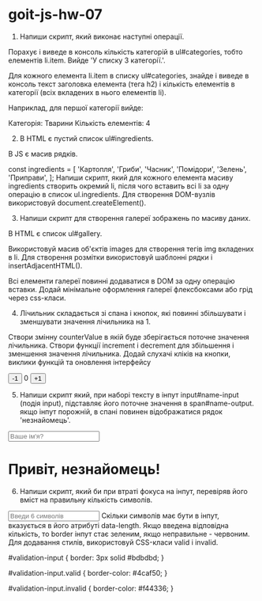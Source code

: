 # goit-js-hw-07

1. Напиши скрипт, який виконає наступні операції.

Порахує і виведе в консоль кількість категорій в ul#categories, тобто елементів li.item. Вийде 'У списку 3 категорії.'.

Для кожного елемента li.item в списку ul#categories, знайде і виведе в консоль текст заголовка елемента (тега h2) і кількість елементів в категорії (всіх вкладених в нього елементів li).

Наприклад, для першої категорії вийде:

Категорія: Тварини
Кількість елементів: 4

2. В HTML є пустий список ul#ingredients.

<ul id="ingredients"></ul>
В JS є масив рядків.

const ingredients = [
'Картопля',
'Гриби',
'Часник',
'Помідори',
'Зелень',
'Приправи',
];
Напиши скрипт, який для кожного елемента масиву ingredients створить окремий li, після чого вставить всі li за одну операцію в список ul.ingredients. Для створення DOM-вузлів використовуй document.createElement().

3. Напиши скрипт для створення галереї зображень по масиву даних.

В HTML є список ul#gallery.

<ul id="gallery"></ul>
Використовуй масив об'єктів images для створення тегів img вкладених в li. Для створення розмітки використовуй шаблонні рядки і insertAdjacentHTML().

Всі елементи галереї повинні додаватися в DOM за одну операцію вставки.
Додай мінімальне оформлення галереї флексбоксами або грід через css-класи.

4. Лічильник складається зі спана і кнопок, які повинні збільшувати і зменшувати значення лічильника на 1.

Створи змінну counterValue в якій буде зберігається поточне значення лічильника.
Створи функції increment і decrement для збільшення і зменшення значення лічильника.
Додай слухачі кліків на кнопки, виклики функцій та оновлення інтерфейсу

<div id="counter">
  <button type="button" data-action="decrement">-1</button>
  <span id="value">0</span>
  <button type="button" data-action="increment">+1</button>
</div>

5. Напиши скрипт який, при наборі тексту в інпут input#name-input (подія input), підставляє його поточне значення в span#name-output. якщо інпут порожній, в спані повинен відображатися рядок 'незнайомець'.

<input type="text" placeholder="Ваше ім'я?" id="name-input" />
<h1>Привіт, <span id="name-output">незнайомець</span>!</h1>

6. Напиши скрипт, який би при втраті фокуса на інпут, перевіряв його вміст на правильну кількість символів.

<input
  type="text"
  id="validation-input"
  data-length="6"
  placeholder="Введи 6 символів"
/>
Скільки символів має бути в інпут, вказується в його атрибуті data-length.
Якщо введена відповідна кількість, то border інпут стає зеленим, якщо неправильне - червоним.
Для додавання стилів, використовуй CSS-класи valid і invalid.

#validation-input {
border: 3px solid #bdbdbd;
}

#validation-input.valid {
border-color: #4caf50;
}

#validation-input.invalid {
border-color: #f44336;
}
